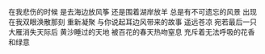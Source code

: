 
在我悲伤的时候
是去海边放风筝
还是围着湖岸放羊
总是有不可遗忘的风景
出现在我双眼涣散那刻
重新凝聚
与你说起耳边风带来的故事
遥远苍凉
宛若最后一只大雁消失天际后
黄沙睡过的天地
被百花的春天热吻窒息
充斥着无法呼吸的花香
和绿意